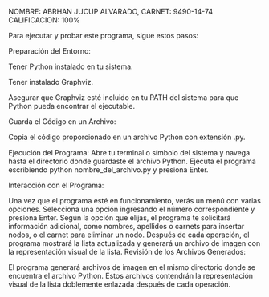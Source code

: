 NOMBRE: ABRHAN JUCUP ALVARADO, 
CARNET: 9490-14-74
CALIFICACION: 100%


Para ejecutar y probar este programa, sigue estos pasos:

Preparación del Entorno:

Tener Python instalado en tu sistema.

Tener instalado Graphviz. 

Asegurar que Graphviz esté incluido en tu PATH del sistema para que Python pueda encontrar el ejecutable.


Guarda el Código en un Archivo:

Copia el código proporcionado en un archivo Python con extensión .py.


Ejecución del Programa:
Abre tu terminal o símbolo del sistema y navega hasta el directorio donde guardaste el archivo Python.
Ejecuta el programa escribiendo python nombre_del_archivo.py y presiona Enter.


Interacción con el Programa:

Una vez que el programa esté en funcionamiento, verás un menú con varias opciones.
Selecciona una opción ingresando el número correspondiente y presiona Enter.
Según la opción que elijas, el programa te solicitará información adicional, como nombres, apellidos o carnets para insertar nodos, o el carnet para eliminar un nodo.
Después de cada operación, el programa mostrará la lista actualizada y generará un archivo de imagen con la representación visual de la lista.
Revisión de los Archivos Generados:

El programa generará archivos de imagen en el mismo directorio donde se encuentra el archivo Python. Estos archivos contendrán la representación visual de la lista doblemente enlazada después de cada operación.
